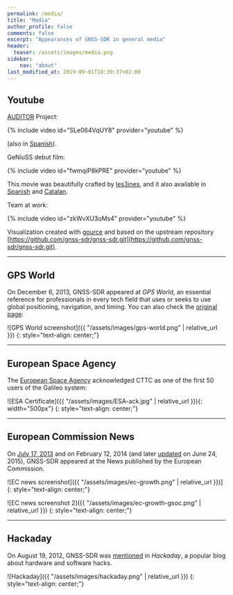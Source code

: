 ```yaml
---
permalink: /media/
title: "Media"
author_profile: false
comments: false
excerpt: "Appearances of GNSS-SDR in general media"
header:
  teaser: /assets/images/media.png
sidebar:
    nav: "about"
last_modified_at: 2019-09-01T10:39:37+02:00
---
```


## Youtube

[AUDITOR](https://auditor-project.eu/) Project:

{% include video id="SLe064VqUY8" provider="youtube" %}

(also in [Spanish](https://www.youtube.com/watch?v=pE8yB5yvegg)).

GeNiuSS debut film:

{% include video id="fwmqiP8kPRE" provider="youtube" %}

This movie was beautifully crafted by [les3ines](https://www.facebook.com/las3inas-375322972611875/), and it also available in [Spanish](https://www.youtube.com/watch?v=L00QZ-iozPs) and [Catalan](https://www.youtube.com/watch?v=Ga-0pQQuR3k).


Team at work:

{% include video id="zkWvXU3oMs4" provider="youtube" %}

Visualization created with [gource](http://gource.io/) and based on the upstream repository [https://github.com/gnss-sdr/gnss-sdr.git](https://github.com/gnss-sdr/gnss-sdr.git).

----

## GPS World

On December 6, 2013, GNSS-SDR appeared at _GPS World_, an essential reference for professionals in every tech field that uses or seeks to use global positioning, navigation, and timing. You can also check the [original page](http://gpsworld.com/galileo-position-fix-with-open-source-software-receiver-achieved/):

![GPS World screenshot]({{ "/assets/images/gps-world.png" | relative_url }})
{: style="text-align: center;"}

----

## European Space Agency

The [European Space Agency](https://www.esa.int/) acknowledged CTTC as one of the first 50 users of the Galileo system:

![ESA Certificate]({{ "/assets/images/ESA-ack.jpg" | relative_url }}){: width="500px"}
{: style="text-align: center;"}

----

## European Commission News

On [July 17, 2013](http://ec.europa.eu/growth/tools-databases/newsroom/cf/itemdetail.cfm?item_type=251&lang=en&item_id=6833) and on February 12, 2014 (and later [updated](http://ec.europa.eu/growth/tools-databases/newsroom/cf/itemdetail.cfm?item_type=251&lang=en&item_id=7254) on June 24, 2015), GNSS-SDR appeared at the News published by the European Commission.

![EC news screenshot]({{ "/assets/images/ec-growth.png" | relative_url }})]
{: style="text-align: center;"}


![EC news screenshot 2]({{ "/assets/images/ec-growth-gsoc.png" | relative_url }})
{: style="text-align: center;"}

----

## Hackaday

On August 19, 2012, GNSS-SDR was [mentioned](https://hackaday.com/2012/08/19/real-time-gps-decoding-with-software-defined-radio/) in _Hackaday_, a popular blog about hardware and software hacks.

![Hackaday]({{ "/assets/images/hackaday.png" | relative_url }})
{: style="text-align: center;"}
